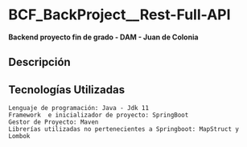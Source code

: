 # BCF_BackProject__Rest-Full-API

**Backend proyecto fin de grado - DAM - Juan de Colonia**

## Descripción

## Tecnologías Utilizadas

```
Lenguaje de programación: Java - Jdk 11
Framework  e inicializador de proyecto: SpringBoot
Gestor de Proyecto: Maven
Librerías utilizadas no pertenecientes a Springboot: MapStruct y Lombok
```
